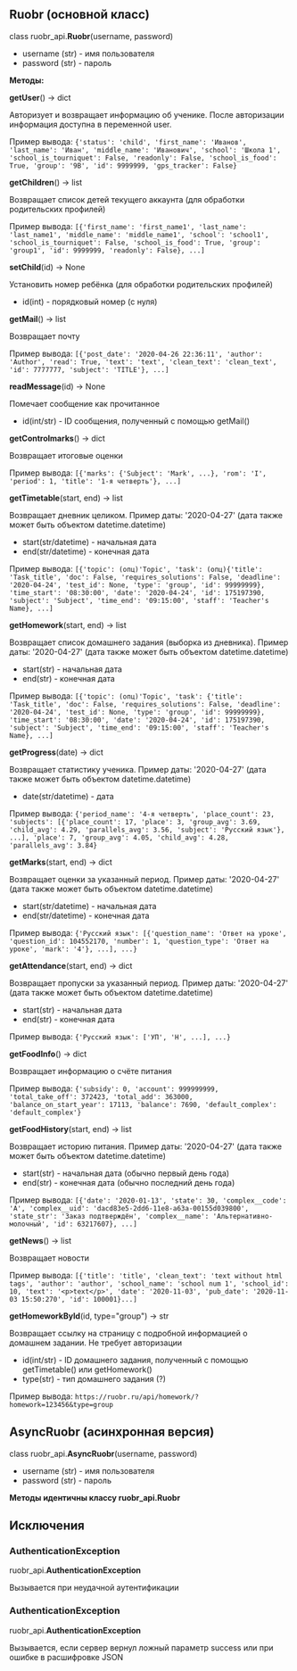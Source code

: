 ## Ruobr (основной класс)

class ruobr_api.**Ruobr**(username, password)

-   username (str) - имя пользователя
-   password (str) - пароль

**Методы:**

**getUser**() -> dict

Авторизует и возвращает информацию об ученике. После авторизации информация доступна в переменной user.

Пример вывода:
`{'status': 'child', 'first_name': 'Иванов', 'last_name': 'Иван', 'middle_name': 'Иванович', 'school': 'Школа 1', 'school_is_tourniquet': False, 'readonly': False, 'school_is_food': True, 'group': '9В', 'id': 9999999, 'gps_tracker': False}`

**getChildren**() -> list

Возвращает список детей текущего аккаунта (для обработки родительских профилей)

Пример вывода:
`[{'first_name': 'first_name1', 'last_name': 'last_name1', 'middle_name': 'middle_name1', 'school': 'school1', 'school_is_tourniquet': False, 'school_is_food': True, 'group': 'group1', 'id': 9999999, 'readonly': False}, ...]`

**setChild**(id) -> None

Установить номер ребёнка (для обработки родительских профилей)

-   id(int) - порядковый номер (с нуля)

**getMail**() -> list

Возвращает почту

Пример вывода:
`[{'post_date': '2020-04-26 22:36:11', 'author': 'Author', 'read': True, 'text': 'text', 'clean_text': 'clean_text', 'id': 7777777, 'subject': 'TITLE'}, ...]`

**readMessage**(id) -> None

Помечает сообщение как прочитанное

-   id(int/str) - ID сообщения, полученный с помощью getMail()

**getControlmarks**() -> dict

Возвращает итоговые оценки

Пример вывода:
`[{'marks': {'Subject': 'Mark', ...}, 'rom': 'I', 'period': 1, 'title': '1-я четверть'}, ...]`

**getTimetable**(start, end) -> list

Возвращает дневник целиком. Пример даты: '2020-04-27' (дата также может быть объектом datetime.datetime)

-   start(str/datetime) - начальная дата
-   end(str/datetime) - конечная дата

Пример вывода:
`[{'topic': (опц)'Topic', 'task': (опц){'title': 'Task_title', 'doc': False, 'requires_solutions': False, 'deadline': '2020-04-24', 'test_id': None, 'type': 'group', 'id': 99999999}, 'time_start': '08:30:00', 'date': '2020-04-24', 'id': 175197390, 'subject': 'Subject', 'time_end': '09:15:00', 'staff': 'Teacher's Name}, ...]`

**getHomework**(start, end) -> list

Возвращает список домашнего задания (выборка из дневника). Пример даты: '2020-04-27' (дата также может быть объектом datetime.datetime)

-   start(str) - начальная дата
-   end(str) - конечная дата

Пример вывода:
`[{'topic': (опц)'Topic', 'task': {'title': 'Task_title', 'doc': False, 'requires_solutions': False, 'deadline': '2020-04-24', 'test_id': None, 'type': 'group', 'id': 99999999}, 'time_start': '08:30:00', 'date': '2020-04-24', 'id': 175197390, 'subject': 'Subject', 'time_end': '09:15:00', 'staff': 'Teacher's Name}, ...]`

**getProgress**(date) -> dict

Возвращает статистику ученика. Пример даты: '2020-04-27' (дата также может быть объектом datetime.datetime)

-   date(str/datetime) - дата

Пример вывода:
`{'period_name': '4-я четверть', 'place_count': 23, 'subjects': [{'place_count': 17, 'place': 3, 'group_avg': 3.69, 'child_avg': 4.29, 'parallels_avg': 3.56, 'subject': 'Русский язык'}, ...], 'place': 7, 'group_avg': 4.05, 'child_avg': 4.28, 'parallels_avg': 3.84}`

**getMarks**(start, end) -> dict

Возвращает оценки за указанный период. Пример даты: '2020-04-27' (дата также может быть объектом datetime.datetime)

-   start(str/datetime) - начальная дата
-   end(str/datetime) - конечная дата

Пример вывода:
`{'Русский язык': [{'question_name': 'Ответ на уроке', 'question_id': 104552170, 'number': 1, 'question_type': 'Ответ на уроке', 'mark': '4'}, ...], ...}`

**getAttendance**(start, end) -> dict

Возвращает пропуски за указанный период. Пример даты: '2020-04-27' (дата также может быть объектом datetime.datetime)

-   start(str) - начальная дата
-   end(str) - конечная дата

Пример вывода:
`{'Русский язык': ['УП', 'Н', ...], ...}`

**getFoodInfo**() -> dict

Возвращает информацию о счёте питания

Пример вывода:
`{'subsidy': 0, 'account': 999999999, 'total_take_off': 372423, 'total_add': 363000, 'balance_on_start_year': 17113, 'balance': 7690, 'default_complex': 'default_complex'}`

**getFoodHistory**(start, end) -> list

Возвращает историю питания. Пример даты: '2020-04-27' (дата также может быть объектом datetime.datetime)

-   start(str) - начальная дата (обычно первый день года)
-   end(str) - конечная дата (обычно последний день года)

Пример вывода:
`[{'date': '2020-01-13', 'state': 30, 'complex__code': 'А', 'complex__uid': 'dacd83e5-2dd6-11e8-a63a-00155d039800', 'state_str': 'Заказ подтверждён', 'complex__name': 'Альтернативно-молочный', 'id': 63217607}, ...]`

**getNews**() -> list

Возвращает новости

Пример вывода:
`[{'title': 'title', 'clean_text': 'text without html tags', 'author': 'author', 'school_name': 'school num 1', 'school_id': 10, 'text': '<p>text</p>', 'date': '2020-11-03', 'pub_date': '2020-11-03 15:50:270', 'id': 100001}...]`

**getHomeworkById**(id, type="group") -> str

Возвращает ссылку на страницу с подробной информацией о домашнем задании. Не требует авторизации

-   id(int/str) - ID домашнего задания, полученный с помощью getTimetable() или getHomework()
-   type(str) - тип домашнего задания (?)

Пример вывода:
`https://ruobr.ru/api/homework/?homework=123456&type=group`


## AsyncRuobr (асинхронная версия)

class ruobr_api.**AsyncRuobr**(username, password)

-   username (str) - имя пользователя
-   password (str) - пароль

**Методы идентичны классу ruobr_api.Ruobr**


## Исключения


### AuthenticationException

ruobr_api.**AuthenticationException**

Вызывается при неудачной аутентификации

### AuthenticationException

ruobr_api.**AuthenticationException**

Вызывается, если сервер вернул ложный параметр success или при ошибке в расшифровке JSON
